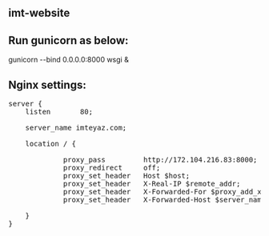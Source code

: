 ## imt-website


## Run gunicorn as below:
gunicorn --bind 0.0.0.0:8000 wsgi &

## Nginx settings:
<pre>
server {
    listen       80;

    server_name imteyaz.com;

    location / {

             proxy_pass         http://172.104.216.83:8000;
             proxy_redirect     off;
             proxy_set_header   Host $host;
             proxy_set_header   X-Real-IP $remote_addr;
             proxy_set_header   X-Forwarded-For $proxy_add_x_forwarded_for;
             proxy_set_header   X-Forwarded-Host $server_name;

    }
}
</pre>

